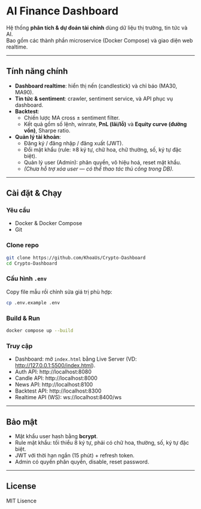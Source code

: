 # AI Finance Dashboard

Hệ thống **phân tích & dự đoán tài chính** dùng dữ liệu thị trường, tin tức và AI.  
Bao gồm các thành phần microservice (Docker Compose) và giao diện web realtime.

---

## Tính năng chính

- **Dashboard realtime**: hiển thị nến (candlestick) và chỉ báo (MA30, MA90).
- **Tin tức & sentiment**: crawler, sentiment service, và API phục vụ dashboard.
- **Backtest**:  
  - Chiến lược MA cross ± sentiment filter.  
  - Kết quả gồm số lệnh, winrate, **PnL (lãi/lỗ)** và **Equity curve (đường vốn)**, Sharpe ratio.  
- **Quản lý tài khoản**:
  - Đăng ký / đăng nhập / đăng xuất (JWT).
  - Đổi mật khẩu (rule: ≥8 ký tự, chữ hoa, chữ thường, số, ký tự đặc biệt).
  - Quản lý user (Admin): phân quyền, vô hiệu hoá, reset mật khẩu.  
  - *(Chưa hỗ trợ xóa user — có thể thao tác thủ công trong DB).*

---

## Cài đặt & Chạy

### Yêu cầu
- Docker & Docker Compose
- Git

### Clone repo
```bash
git clone https://github.com/KhoaUs/Crypto-Dashboard
cd Crypto-Dashboard
```

### Cấu hình `.env`
Copy file mẫu rồi chỉnh sửa giá trị phù hợp:
```bash
cp .env.example .env
```

### Build & Run
```bash
docker compose up --build
```

### Truy cập
- Dashboard: mở `index.html` bằng Live Server (VD: http://127.0.0.1:5500/index.html).
- Auth API: http://localhost:8080  
- Candle API: http://localhost:8000  
- News API: http://localhost:8100  
- Backtest API: http://localhost:8300  
- Realtime API (WS): ws://localhost:8400/ws

---

## Bảo mật

- Mật khẩu user hash bằng **bcrypt**.  
- Rule mật khẩu: tối thiểu 8 ký tự, phải có chữ hoa, thường, số, ký tự đặc biệt.  
- JWT với thời hạn ngắn (15 phút) + refresh token.  
- Admin có quyền phân quyền, disable, reset password.  

---


## License
MIT Lisence
